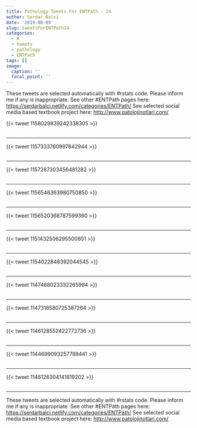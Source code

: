 ```yaml
---
title: Pathology Tweets For ENTPath - 24
author: Serdar Balci
date: '2019-08-09'
slug: tweetsForENTPath24
categories:
  - R
  - tweets
  - pathology
  - ENTPath
tags: []
image:
  caption: ''
  focal_point: ''
---
```



These tweets are selected automatically with #rstats code. Please inform me if any is inappropriate.
See other #ENTPath pages here: https://serdarbalci.netlify.com/categories/ENTPath/ 
See selected social media based textbook project here: http://www.patolojinotlari.com/

{{< tweet 1158029839242338305 >}}
<br>
<br>
<hr>
{{< tweet 1157333760997842944 >}}
<br>
<br>
<hr>
{{< tweet 1157287303456481282 >}}
<br>
<br>
<hr>
{{< tweet 1156546363980750850 >}}
<br>
<br>
<hr>
{{< tweet 1156520368787599360 >}}
<br>
<br>
<hr>
{{< tweet 1151432506295500801 >}}
<br>
<br>
<hr>
{{< tweet 1154022848392044545 >}}
<br>
<br>
<hr>
{{< tweet 1147468023332265984 >}}
<br>
<br>
<hr>
{{< tweet 1147318580725387264 >}}
<br>
<br>
<hr>
{{< tweet 1146128552422772736 >}}
<br>
<br>
<hr>
{{< tweet 1144699093257789441 >}}
<br>
<br>
<hr>
{{< tweet 1146126304141619202 >}}
<br>
<br>
<hr>


These tweets are selected automatically with #rstats code. Please inform me if any is inappropriate.
See other #ENTPath pages here: https://serdarbalci.netlify.com/categories/ENTPath/ 
See selected social media based textbook project here: http://www.patolojinotlari.com/

